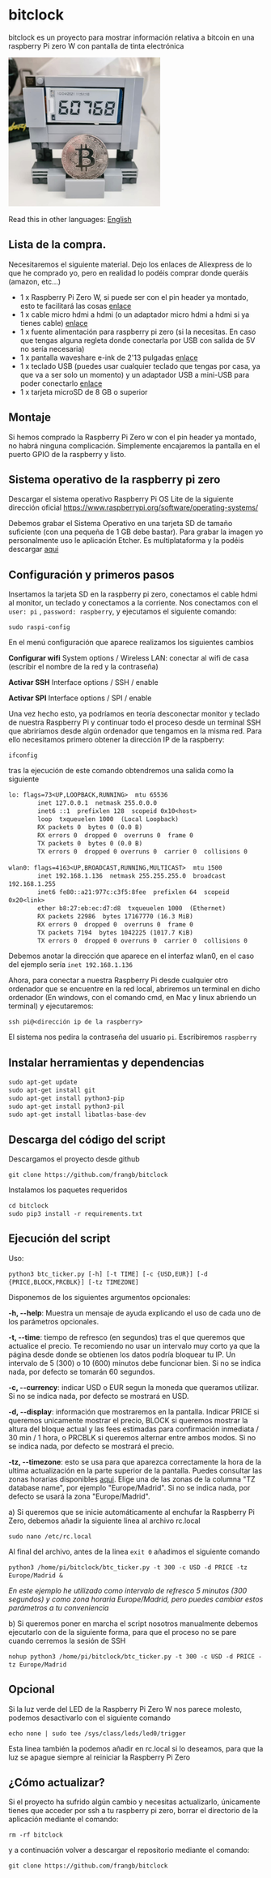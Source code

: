 # bitclock
bitclock es un proyecto para mostrar información relativa a bitcoin en una raspberry Pi zero W con pantalla de tinta electrónica

<img src="https://github.com/frangb/bitclock/blob/master/raspi-blockclock.jpg" alt="bitclock" width="300"/>

Read this in other languages: [English](README.en.md)

## Lista de la compra.
Necesitaremos el siguiente material. Dejo los enlaces de Aliexpress de lo que he comprado yo, pero en realidad lo podéis comprar donde queráis (amazon, etc...)
- 1 x Raspberry Pi Zero W, si puede ser con el pin header ya montado, esto te facilitará las cosas [enlace](https://es.aliexpress.com/item/4000693620101.html?spm=a2g0s.9042311.0.0.5d5363c0IMK1H6)
- 1 x cable micro hdmi a hdmi (o un adaptador micro hdmi a hdmi si ya tienes cable) [enlace](https://es.aliexpress.com/item/10000404075798.html?spm=a2g0s.9042311.0.0.5d5363c0IMK1H6)
- 1 x fuente alimentación para raspberry pi zero (si la necesitas. En caso que tengas alguna regleta donde conectarla por USB con salida de 5V no sería necesaria)
- 1 x pantalla waveshare e-ink de 2'13 pulgadas [enlace](https://es.aliexpress.com/item/4001261285356.html?spm=a2g0s.9042311.0.0.5d5363c0IMK1H6)
- 1 x teclado USB (puedes usar cualquier teclado que tengas por casa, ya que va a ser solo un momento) y un adaptador USB a mini-USB para poder conectarlo [enlace](https://es.aliexpress.com/item/1005001894830612.html?spm=a2g0o.productlist.0.0.3e52645fcWv8zN&algo_pvid=e53fb4cd-43b2-458f-9b1c-6b3fcd091c48&algo_expid=e53fb4cd-43b2-458f-9b1c-6b3fcd091c48-4&btsid=2100bde116178130299921634edfcd&ws_ab_test=searchweb0_0,searchweb201602_,searchweb201603_)
- 1 x tarjeta microSD de 8 GB o superior

## Montaje
Si hemos comprado la Raspberry Pi Zero w con el pin header ya montado, no habrá ninguna complicación. Simplemente encajaremos la pantalla en el puerto GPIO de la raspberry y listo.

## Sistema operativo de la raspberry pi zero
Descargar el sistema operativo Raspberry Pi OS Lite de la siguiente dirección oficial
https://www.raspberrypi.org/software/operating-systems/

Debemos grabar el Sistema Operativo en una tarjeta SD de tamaño suficiente (con una pequeña de 1 GB debe bastar). Para grabar la imagen yo personalmente uso le aplicación Etcher. Es multiplataforma y la podéis descargar [aqui](https://www.balena.io/etcher/)

## Configuración y primeros pasos
Insertamos la tarjeta SD en la raspberry pi zero, conectamos el cable hdmi al monitor, un teclado y conectamos a la corriente.
Nos conectamos con el `user: pi` , `password: raspberry`, y ejecutamos el siguiente comando:
```
sudo raspi-config
```
En el menú configuración que aparece realizamos los siguientes cambios

**Configurar wifi**
    System options / Wireless LAN: conectar al wifi de casa (escribir el nombre de la red y la contraseña)

**Activar SSH**
    Interface options / SSH / enable

**Activar SPI**
    Interface options / SPI / enable

Una vez hecho esto, ya podríamos en teoría desconectar monitor y teclado de nuestra Raspberry Pi y continuar todo el proceso desde un terminal SSH que abriríamos desde algún ordenador que tengamos en la misma red. Para ello necesitamos primero obtener la dirección IP de la raspberry:
```
ifconfig
```
tras la ejecución de este comando obtendremos una salida como la siguiente

```
lo: flags=73<UP,LOOPBACK,RUNNING>  mtu 65536
        inet 127.0.0.1  netmask 255.0.0.0
        inet6 ::1  prefixlen 128  scopeid 0x10<host>
        loop  txqueuelen 1000  (Local Loopback)
        RX packets 0  bytes 0 (0.0 B)
        RX errors 0  dropped 0  overruns 0  frame 0
        TX packets 0  bytes 0 (0.0 B)
        TX errors 0  dropped 0 overruns 0  carrier 0  collisions 0

wlan0: flags=4163<UP,BROADCAST,RUNNING,MULTICAST>  mtu 1500
        inet 192.168.1.136  netmask 255.255.255.0  broadcast 192.168.1.255
        inet6 fe80::a21:977c:c3f5:8fee  prefixlen 64  scopeid 0x20<link>
        ether b8:27:eb:ec:d7:d8  txqueuelen 1000  (Ethernet)
        RX packets 22986  bytes 17167770 (16.3 MiB)
        RX errors 0  dropped 0  overruns 0  frame 0
        TX packets 7194  bytes 1042225 (1017.7 KiB)
        TX errors 0  dropped 0 overruns 0  carrier 0  collisions 0
```
Debemos anotar la dirección que aparece en el interfaz wlan0, en el caso del ejemplo sería ```inet 192.168.1.136```

Ahora, para conectar a nuestra Raspberry Pi desde cualquier otro ordenador que se encuentre en la red local, abriremos un terminal en dicho ordenador (En windows, con el comando cmd, en Mac y linux abriendo un terminal) y ejecutaremos:
```
ssh pi@<dirección ip de la raspberry>
```
El sistema nos pedira la contraseña del usuario ```pi```. Escribiremos ```raspberry```

## Instalar herramientas y dependencias
```
sudo apt-get update
sudo apt-get install git
sudo apt-get install python3-pip
sudo apt-get install python3-pil
sudo apt-get install libatlas-base-dev
```

## Descarga del código del script
Descargamos el proyecto desde github
```
git clone https://github.com/frangb/bitclock
```
Instalamos los paquetes requeridos
```
cd bitclock
sudo pip3 install -r requirements.txt
```

## Ejecución del script
Uso:
```
python3 btc_ticker.py [-h] [-t TIME] [-c {USD,EUR}] [-d {PRICE,BLOCK,PRCBLK}] [-tz TIMEZONE]
```

Disponemos de los siguientes argumentos opcionales:

**-h, --help**: Muestra un mensaje de ayuda explicando el uso de cada uno de los parámetros opcionales.

**-t, --time**: tiempo de refresco (en segundos) tras el que queremos que actualice el precio. Te recomiendo no usar un intervalo muy corto ya que la página desde donde se obtienen los datos podría bloquear tu IP. Un intervalo de 5 (300) o 10 (600) minutos debe funcionar bien. Si no se indica nada, por defecto se tomarán 60 segundos.

**-c, --currency**: indicar USD o EUR segun la moneda que queramos utilizar. Si no se indica nada, por defecto se mostrará en USD.

**-d, --display**: información que mostraremos en la pantalla. Indicar PRICE si queremos unicamente mostrar el precio, BLOCK si queremos mostrar la altura del bloque actual y las fees estimadas para confirmación inmediata / 30 min / 1 hora, o PRCBLK si queremos alternar entre ambos modos. Si no se indica nada, por defecto se mostrará el precio.

**-tz, --timezone**: esto se usa para que aparezca correctamente la hora de la ultima actualización en la parte superior de la pantalla. Puedes consultar las zonas horarias disponibles [aqui](https://en.wikipedia.org/wiki/List_of_tz_database_time_zones). Elige una de las zonas de la columna "TZ database name", por ejemplo "Europe/Madrid". Si no se indica nada, por defecto se usará la zona "Europe/Madrid".

a) Si queremos que se inicie automáticamente al enchufar la Raspberry Pi Zero, debemos añadir la siguiente linea al archivo rc.local
```
sudo nano /etc/rc.local
```
Al final del archivo, antes de la linea ```exit 0``` añadimos el siguiente comando
```
python3 /home/pi/bitclock/btc_ticker.py -t 300 -c USD -d PRICE -tz Europe/Madrid &
```
*En este ejemplo he utilizado como intervalo de refresco 5 minutos (300 segundos) y como zona horaria Europe/Madrid, pero puedes cambiar estos parámetros a tu conveniencia*

b) Si queremos poner en marcha el script nosotros manualmente debemos ejecutarlo con de la siguiente forma, para que el proceso no se pare cuando cerremos la sesión de SSH
```
nohup python3 /home/pi/bitclock/btc_ticker.py -t 300 -c USD -d PRICE -tz Europe/Madrid
```

## Opcional
Si la luz verde del LED de la Raspberry Pi Zero W nos parece molesto, podemos desactivarlo con el siguiente comando
```
echo none | sudo tee /sys/class/leds/led0/trigger
```
Esta linea también la podemos añadir en rc.local si lo deseamos, para que la luz se apague siempre al reiniciar la Raspberry Pi Zero

## ¿Cómo actualizar?
Si el proyecto ha sufrido algún cambio y necesitas actualizarlo, únicamente tienes que acceder por ssh a tu raspberry pi zero, borrar el directorio de la aplicación mediante el comando:
```
rm -rf bitclock
```

y a continuación volver a descargar el repositorio mediante el comando:
```
git clone https://github.com/frangb/bitclock
```